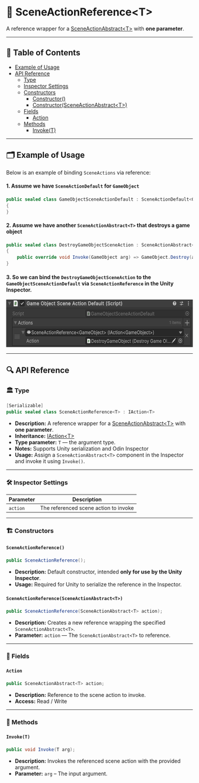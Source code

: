 # 🧩 SceneActionReference&lt;T&gt;

A reference wrapper for a [SceneActionAbstract&lt;T&gt;](SceneActionAbstract%601.md) with <b>one parameter</b>.

---

## 📑 Table of Contents

- [Example of Usage](#-example-of-usage)
- [API Reference](#-api-reference)
    - [Type](#-type)
    - [Inspector Settings](#-inspector-settings)
    - [Constructors](#-constructors)
        - [Constructor()](#sceneactionreference)
        - [Constructor(SceneActionAbstract\<T>)](#sceneactionreferencesceneactionabstractt)
    - [Fields](#-fields)
        - [Action](#action)
    - [Methods](#-methods)
        - [Invoke(T)](#invoket)

---

## 🗂 Example of Usage

Below is an example of binding `SceneActions` via reference:

#### 1. Assume we have `SceneActionDefault` for `GameObject`

```csharp
public sealed class GameObjectSceneActionDefault : SceneActionDefault<GameObject>
{
}
```

#### 2. Assume we have another `SceneActionAbstract<T>` that destroys a game object

```csharp
public sealed class DestroyGameObjectSceneAction : SceneActionAbstract<GameObject>
{
    public override void Invoke(GameObject arg) => GameObject.Destroy(arg);
}
```

#### 3. So we can bind the `DestroyGameObjectSceneAction` to the `GameObjectSceneActionDefault` via `SceneActionReference` in the Unity Inspector.

<img src="../../Images/GameObjectSceneReference.png" alt="SceneActionReference generic example" width="" height="128">

---

## 🔍 API Reference

### 🏛️ Type <div id="-type"></div>

```csharp
[Serializable]
public sealed class SceneActionReference<T> : IAction<T>
```

- **Description:** A reference wrapper for a [SceneActionAbstract&lt;T&gt;](SceneActionAbstract%601.md) with <b>one
  parameter</b>.
- **Inheritance:** [IAction&lt;T&gt;](IAction%601.md)
- **Type parameter:** `T` — the argument type.
- **Notes:** Supports Unity serialization and Odin Inspector
- **Usage:** Assign a `SceneActionAbstract<T>` component in the Inspector and invoke it using `Invoke()`.

---

### 🛠 Inspector Settings

| Parameter | Description                           |
|-----------|---------------------------------------|
| `action`  | The referenced scene action to invoke |

---

### 🏗️ Constructors <div id="-constructors"></div>

#### `SceneActionReference()`

```csharp
public SceneActionReference();
```

- **Description:** Default constructor, intended **only for use by the Unity Inspector**.
- **Usage:** Required for Unity to serialize the reference in the Inspector.

#### `SceneActionReference(SceneActionAbstract<T>)`

```csharp
public SceneActionReference(SceneActionAbstract<T> action);
```

- **Description:** Creates a new reference wrapping the specified `SceneActionAbstract<T>`.
- **Parameter:** `action` — The `SceneActionAbstract<T>` to reference.

---

### 🧱 Fields

#### `Action`

```csharp
public SceneActionAbstract<T> action;
```

- **Description:** Reference to the scene action to invoke.
- **Access:** Read / Write

---

### 🏹 Methods

#### `Invoke(T)`

```csharp
public void Invoke(T arg);
```

- **Description:** Invokes the referenced scene action with the provided argument.
- **Parameter:** `arg` – The input argument.
